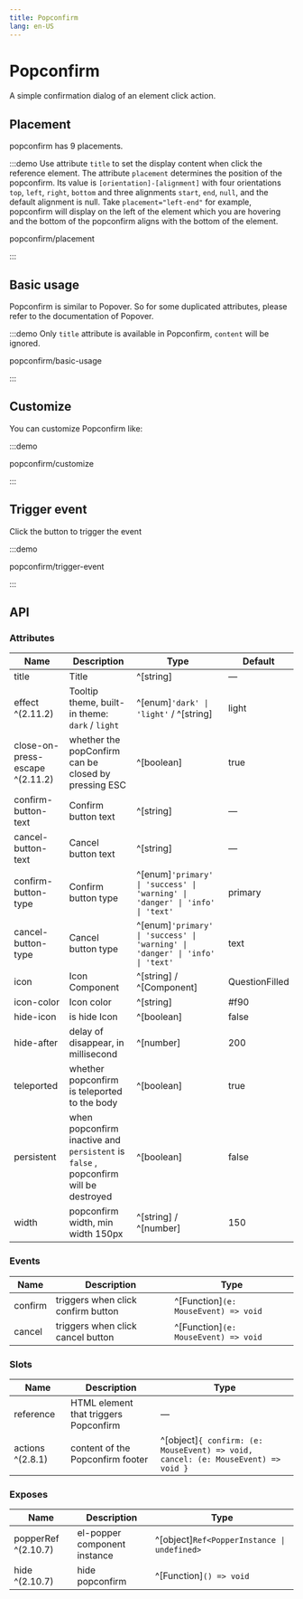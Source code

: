 ```yaml
---
title: Popconfirm
lang: en-US
---
```


# Popconfirm

A simple confirmation dialog of an element click action.

## Placement

popconfirm has 9 placements.

:::demo Use attribute `title` to set the display content when click the reference element. The attribute `placement` determines the position of the popconfirm. Its value is `[orientation]-[alignment]` with four orientations `top`, `left`, `right`, `bottom` and three alignments `start`, `end`, `null`, and the default alignment is null. Take `placement="left-end"` for example, popconfirm will display on the left of the element which you are hovering and the bottom of the popconfirm aligns with the bottom of the element.

popconfirm/placement

:::

## Basic usage

Popconfirm is similar to Popover. So for some duplicated attributes, please refer to the documentation of Popover.

:::demo Only `title` attribute is available in Popconfirm, `content` will be ignored.

popconfirm/basic-usage

:::

## Customize

You can customize Popconfirm like:

:::demo

popconfirm/customize

:::

## Trigger event

Click the button to trigger the event

:::demo

popconfirm/trigger-event

:::

## API

### Attributes

| Name                            | Description                                                                         | Type                                                                         | Default        |
| ------------------------------- | ----------------------------------------------------------------------------------- | ---------------------------------------------------------------------------- | -------------- |
| title                           | Title                                                                               | ^[string]                                                                    | —              |
| effect ^(2.11.2)                | Tooltip theme, built-in theme: `dark` / `light`                                     | ^[enum]`'dark' \| 'light'` / ^[string]                                       | light          |
| close-on-press-escape ^(2.11.2) | whether the popConfirm can be closed by pressing ESC                                | ^[boolean]                                                                   | true           |
| confirm-button-text             | Confirm button text                                                                 | ^[string]                                                                    | —              |
| cancel-button-text              | Cancel button text                                                                  | ^[string]                                                                    | —              |
| confirm-button-type             | Confirm button type                                                                 | ^[enum]`'primary' \| 'success' \| 'warning' \| 'danger' \| 'info' \| 'text'` | primary        |
| cancel-button-type              | Cancel button type                                                                  | ^[enum]`'primary' \| 'success' \| 'warning' \| 'danger' \| 'info' \| 'text'` | text           |
| icon                            | Icon Component                                                                      | ^[string] / ^[Component]                                                     | QuestionFilled |
| icon-color                      | Icon color                                                                          | ^[string]                                                                    | #f90           |
| hide-icon                       | is hide Icon                                                                        | ^[boolean]                                                                   | false          |
| hide-after                      | delay of disappear, in millisecond                                                  | ^[number]                                                                    | 200            |
| teleported                      | whether popconfirm is teleported to the body                                        | ^[boolean]                                                                   | true           |
| persistent                      | when popconfirm inactive and `persistent` is `false` , popconfirm will be destroyed | ^[boolean]                                                                   | false          |
| width                           | popconfirm width, min width 150px                                                   | ^[string] / ^[number]                                                        | 150            |

### Events

| Name    | Description                        | Type                                 |
| ------- | ---------------------------------- | ------------------------------------ |
| confirm | triggers when click confirm button | ^[Function]`(e: MouseEvent) => void` |
| cancel  | triggers when click cancel button  | ^[Function]`(e: MouseEvent) => void` |

### Slots

| Name             | Description                           | Type                                                                             |
| ---------------- | ------------------------------------- | -------------------------------------------------------------------------------- |
| reference        | HTML element that triggers Popconfirm | —                                                                                |
| actions ^(2.8.1) | content of the Popconfirm footer      | ^[object]`{ confirm: (e: MouseEvent) => void, cancel: (e: MouseEvent) => void }` |

### Exposes

| Name                | Description                  | Type                                        |
| ------------------- | ---------------------------- | ------------------------------------------- |
| popperRef ^(2.10.7) | el-popper component instance | ^[object]`Ref<PopperInstance \| undefined>` |
| hide ^(2.10.7)      | hide popconfirm              | ^[Function]`() => void`                     |
